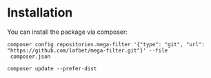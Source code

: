 # Installation

You can install the package via composer:

```
composer config repositories.mega-filter '{"type": "git", "url": "https://github.com/lafbet/mega-filter.git"}' --file
 composer.json
```

```
composer update --prefer-dist
```